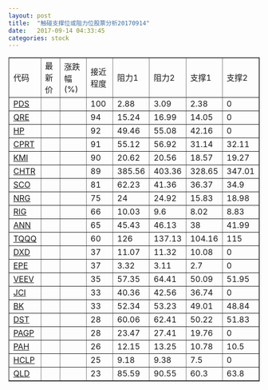 ```yaml
---
layout: post
title:  "触碰支撑位或阻力位股票分析20170914"
date:   2017-09-14 04:33:45
categories: stock
---
```

<script type="text/javascript">
var stockList = []
stockList.push('gb_pds');
stockList.push('gb_qre');
stockList.push('gb_hp');
stockList.push('gb_cprt');
stockList.push('gb_kmi');
stockList.push('gb_chtr');
stockList.push('gb_sco');
stockList.push('gb_nrg');
stockList.push('gb_rig');
stockList.push('gb_ann');
stockList.push('gb_tqqq');
stockList.push('gb_dxd');
stockList.push('gb_epe');
stockList.push('gb_veev');
stockList.push('gb_jci');
stockList.push('gb_bk');
stockList.push('gb_dst');
stockList.push('gb_pagp');
stockList.push('gb_pah');
stockList.push('gb_hclp');
stockList.push('gb_qld');
</script>
<table border="1">
 <tr>
 <td>代码</td>
 <td>最新价</td>
 <td>涨跌幅(%)</td>
 <td>接近程度</td>
 <td>阻力1</td>
 <td>阻力2</td>
 <td>支撑1</td>
 <td>支撑2</td>
</tr>
  <tr id="pds" class="red">
  <td><a href="http://stock.finance.sina.com.cn/usstock/quotes/PDS.html" target="_blank">PDS</a></td><td></td><td></td><td>100</td><td>2.88</td><td>3.09</td><td>2.38</td><td>0</td></tr>
  <tr id="qre" class="red">
  <td><a href="http://stock.finance.sina.com.cn/usstock/quotes/QRE.html" target="_blank">QRE</a></td><td></td><td></td><td>94</td><td>15.24</td><td>16.99</td><td>14.05</td><td>0</td></tr>
  <tr id="hp" class="red">
  <td><a href="http://stock.finance.sina.com.cn/usstock/quotes/HP.html" target="_blank">HP</a></td><td></td><td></td><td>92</td><td>49.46</td><td>55.08</td><td>42.16</td><td>0</td></tr>
  <tr id="cprt" class="green">
  <td><a href="http://stock.finance.sina.com.cn/usstock/quotes/CPRT.html" target="_blank">CPRT</a></td><td></td><td></td><td>91</td><td>55.12</td><td>56.92</td><td>31.14</td><td>32.11</td></tr>
  <tr id="kmi" class="green">
  <td><a href="http://stock.finance.sina.com.cn/usstock/quotes/KMI.html" target="_blank">KMI</a></td><td></td><td></td><td>90</td><td>20.62</td><td>20.56</td><td>18.57</td><td>19.27</td></tr>
  <tr id="chtr" class="red">
  <td><a href="http://stock.finance.sina.com.cn/usstock/quotes/CHTR.html" target="_blank">CHTR</a></td><td></td><td></td><td>89</td><td>385.56</td><td>403.36</td><td>328.65</td><td>347.01</td></tr>
  <tr id="sco" class="green">
  <td><a href="http://stock.finance.sina.com.cn/usstock/quotes/SCO.html" target="_blank">SCO</a></td><td></td><td></td><td>81</td><td>62.23</td><td>41.36</td><td>36.37</td><td>34.9</td></tr>
  <tr id="nrg" class="red">
  <td><a href="http://stock.finance.sina.com.cn/usstock/quotes/NRG.html" target="_blank">NRG</a></td><td></td><td></td><td>75</td><td>24</td><td>24.92</td><td>15.83</td><td>18.98</td></tr>
  <tr id="rig" class="green">
  <td><a href="http://stock.finance.sina.com.cn/usstock/quotes/RIG.html" target="_blank">RIG</a></td><td></td><td></td><td>66</td><td>10.03</td><td>9.6</td><td>8.02</td><td>8.83</td></tr>
  <tr id="ann" class="red">
  <td><a href="http://stock.finance.sina.com.cn/usstock/quotes/ANN.html" target="_blank">ANN</a></td><td></td><td></td><td>65</td><td>45.43</td><td>46.13</td><td>38</td><td>41.99</td></tr>
  <tr id="tqqq" class="green">
  <td><a href="http://stock.finance.sina.com.cn/usstock/quotes/TQQQ.html" target="_blank">TQQQ</a></td><td></td><td></td><td>60</td><td>126</td><td>137.13</td><td>104.16</td><td>115</td></tr>
  <tr id="dxd" class="red">
  <td><a href="http://stock.finance.sina.com.cn/usstock/quotes/DXD.html" target="_blank">DXD</a></td><td></td><td></td><td>37</td><td>11.07</td><td>11.32</td><td>10.08</td><td>0</td></tr>
  <tr id="epe" class="red">
  <td><a href="http://stock.finance.sina.com.cn/usstock/quotes/EPE.html" target="_blank">EPE</a></td><td></td><td></td><td>37</td><td>3.32</td><td>3.11</td><td>2.7</td><td>0</td></tr>
  <tr id="veev" class="red">
  <td><a href="http://stock.finance.sina.com.cn/usstock/quotes/VEEV.html" target="_blank">VEEV</a></td><td></td><td></td><td>35</td><td>57.35</td><td>64.41</td><td>50.09</td><td>51.95</td></tr>
  <tr id="jci" class="red">
  <td><a href="http://stock.finance.sina.com.cn/usstock/quotes/JCI.html" target="_blank">JCI</a></td><td></td><td></td><td>33</td><td>40.36</td><td>42.56</td><td>36.74</td><td>0</td></tr>
  <tr id="bk" class="red">
  <td><a href="http://stock.finance.sina.com.cn/usstock/quotes/BK.html" target="_blank">BK</a></td><td></td><td></td><td>33</td><td>52.34</td><td>53.23</td><td>49.01</td><td>48.84</td></tr>
  <tr id="dst" class="green">
  <td><a href="http://stock.finance.sina.com.cn/usstock/quotes/DST.html" target="_blank">DST</a></td><td></td><td></td><td>28</td><td>60.06</td><td>62.41</td><td>50.22</td><td>51.83</td></tr>
  <tr id="pagp" class="red">
  <td><a href="http://stock.finance.sina.com.cn/usstock/quotes/PAGP.html" target="_blank">PAGP</a></td><td></td><td></td><td>28</td><td>23.47</td><td>27.41</td><td>19.76</td><td>0</td></tr>
  <tr id="pah" class="red">
  <td><a href="http://stock.finance.sina.com.cn/usstock/quotes/PAH.html" target="_blank">PAH</a></td><td></td><td></td><td>26</td><td>12.15</td><td>13.25</td><td>10.78</td><td>10.5</td></tr>
  <tr id="hclp" class="red">
  <td><a href="http://stock.finance.sina.com.cn/usstock/quotes/HCLP.html" target="_blank">HCLP</a></td><td></td><td></td><td>25</td><td>9.18</td><td>9.38</td><td>7.5</td><td>0</td></tr>
  <tr id="qld" class="green">
  <td><a href="http://stock.finance.sina.com.cn/usstock/quotes/QLD.html" target="_blank">QLD</a></td><td></td><td></td><td>23</td><td>85.59</td><td>90.55</td><td>60.3</td><td>63.8</td></tr>
</table>
